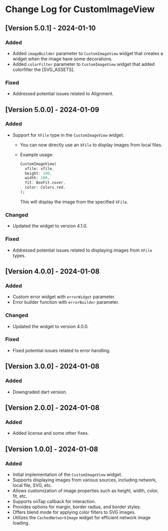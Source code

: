 # Change Log for CustomImageView

## [Version 5.0.1] - 2024-01-10

### Added

- Added `imageBuilder` parameter to `CustomImageView` widget that creates a widget when the image have some decorations.
- Added `colorFilter` parameter to `CustomImageView` widget that added colorfilter the [SVG_ASSETS].

### Fixed

- Addressed potential issues related to Alignment.

## [Version 5.0.0] - 2024-01-09

### Added

- Support for `XFile` type in the `CustomImageView` widget.
  - You can now directly use an `XFile` to display images from local files.
  - Example usage:

    ```dart
    CustomImageView(
      xfile: xfile,
      height: 100,
      width: 100,
      fit: BoxFit.cover,
      color: Colors.red,
    );
    ```

    This will display the image from the specified `XFile`.

### Changed

- Updated the widget to version 4.1.0.

### Fixed

- Addressed potential issues related to displaying images from `XFile` types.

## [Version 4.0.0] - 2024-01-08

### Added

- Custom error widget with `errorWidget` parameter.
- Error builder function with `errorBuilder` parameter.

### Changed

- Updated the widget to version 4.0.0.

### Fixed

- Fixed potential issues related to error handling.

## [Version 3.0.0] - 2024-01-08

### Added

- Downgraded dart version.

## [Version 2.0.0] - 2024-01-08

### Added

- Added license and some other fixes.

## [Version 1.0.0] - 2024-01-08

### Added

- Initial implementation of the `CustomImageView` widget.
- Supports displaying images from various sources, including network, local file, SVG, etc.
- Allows customization of image properties such as height, width, color, fit, etc.
- Supports onTap callback for interaction.
- Provides options for margin, border radius, and border styles.
- Offers blend mode for applying color filters to SVG images.
- Utilizes the `CachedNetworkImage` widget for efficient network image loading.
